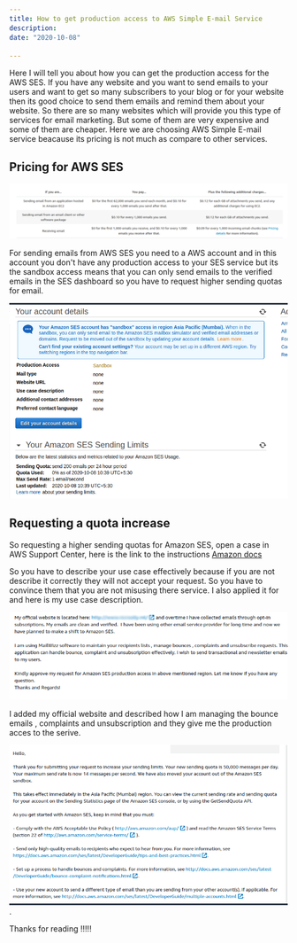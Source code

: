```yaml
---
title: How to get production access to AWS Simple E-mail Service
description: 
date: "2020-10-08"

---
```


Here I will tell you about how you can get the production access for the AWS SES. If you have any website and you want to send emails to your users and want to get so many subscribers to your blog or for your website then its good choice to send them emails and remind them about your website. So there are so many websites which will provide you this type of services for email marketing. But some of them are very expensive and some of them are cheaper. Here we are choosing AWS Simple E-mail service beacause its pricing is not much as compare to other services.

## Pricing for  AWS SES
![AWS Pricing](./pricing.png)

For sending emails from AWS SES you need to a AWS account and in this account you don't have any production access to your SES service but its the sandbox access means that you can only send emails to the verified emails in the SES dashboard so you have to request higher sending quotas for email.

![Sandbox](./sanbox.png)

## Requesting a quota increase 
So requesting a higher sending quotas for Amazon SES, open a case in AWS Support Center, here is the link to the instructions 
[Amazon docs](https://docs.aws.amazon.com/pinpoint/latest/userguide/channels-email-manage-limits.html#channels-email-manage-limits-increase-case) 

So you have to describe your use case effectively because if you are not describe it correctly they will not accept your request. So you have to convince them that you are not misusing there service. I also applied it for and here is my use case description.

![Use Case](./sesrequest.webp)

I added my official website and described how I am managing the bounce emails , complaints 
and unsubscription and they give me the production acces to the serive.

![AWS Reply](./awsreply.webp).


Thanks for reading !!!!!